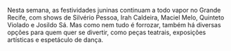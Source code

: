 Nesta semana, as festividades juninas continuam a todo vapor no Grande Recife, com shows de Silvério Pessoa, Irah Caldeira, Maciel Melo, Quinteto Violado e Josildo Sá. Mas como nem tudo é forrozar, também há diversas opções para quem quer se divertir, como peças teatrais, exposições artísticas e espetáculo de dança.
